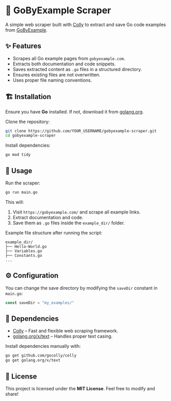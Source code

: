 # 📌 GoByExample Scraper  

A simple web scraper built with [Colly](https://github.com/gocolly/colly) to extract and save Go code examples from [GoByExample](https://gobyexample.com/).  

## ✨ Features  
- Scrapes all Go example pages from `gobyexample.com`.  
- Extracts both documentation and code snippets.  
- Saves extracted content as `.go` files in a structured directory.  
- Ensures existing files are not overwritten.  
- Uses proper file naming conventions.  

## 🏗️ Installation  

Ensure you have **Go** installed. If not, download it from [golang.org](https://go.dev/).  

Clone the repository:  
```sh
git clone https://github.com/YOUR_USERNAME/gobyexample-scraper.git
cd gobyexample-scraper
```

Install dependencies:  
```sh
go mod tidy
```

## 🚀 Usage  

Run the scraper:  
```sh
go run main.go
```

This will:  
1. Visit `https://gobyexample.com/` and scrape all example links.  
2. Extract documentation and code.  
3. Save them as `.go` files inside the `example_dir/` folder.  

Example file structure after running the script:  
```
example_dir/
├── Hello-World.go
├── Variables.go
├── Constants.go
...
```

## ⚙️ Configuration  

You can change the save directory by modifying the `saveDir` constant in `main.go`:  
```go
const saveDir = "my_examples/"
```

## 📌 Dependencies  

- [Colly](https://github.com/gocolly/colly) – Fast and flexible web scraping framework.  
- [golang.org/x/text](https://pkg.go.dev/golang.org/x/text) – Handles proper text casing.  

Install dependencies manually with:  
```sh
go get github.com/gocolly/colly
go get golang.org/x/text
```

## 📜 License  

This project is licensed under the **MIT License**. Feel free to modify and share!  

